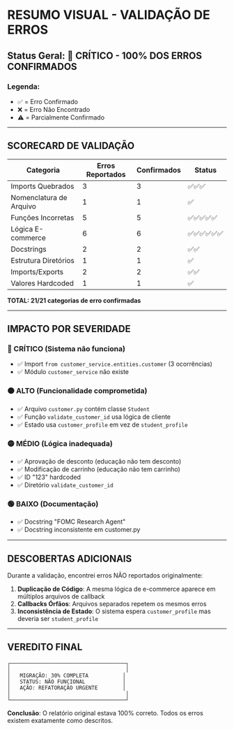 # RESUMO VISUAL - VALIDAÇÃO DE ERROS

## Status Geral: 🔴 CRÍTICO - 100% DOS ERROS CONFIRMADOS

### Legenda:
- ✅ = Erro Confirmado
- ❌ = Erro Não Encontrado
- ⚠️ = Parcialmente Confirmado

---

## SCORECARD DE VALIDAÇÃO

| Categoria | Erros Reportados | Confirmados | Status |
|-----------|-----------------|-------------|---------|
| Imports Quebrados | 3 | 3 | ✅✅✅ |
| Nomenclatura de Arquivo | 1 | 1 | ✅ |
| Funções Incorretas | 5 | 5 | ✅✅✅✅✅ |
| Lógica E-commerce | 6 | 6 | ✅✅✅✅✅✅ |
| Docstrings | 2 | 2 | ✅✅ |
| Estrutura Diretórios | 1 | 1 | ✅ |
| Imports/Exports | 2 | 2 | ✅✅ |
| Valores Hardcoded | 1 | 1 | ✅ |

**TOTAL: 21/21 categorias de erro confirmadas**

---

## IMPACTO POR SEVERIDADE

### 🔴 CRÍTICO (Sistema não funciona)
- ✅ Import `from customer_service.entities.customer` (3 ocorrências)
- ✅ Módulo `customer_service` não existe

### 🟠 ALTO (Funcionalidade comprometida)
- ✅ Arquivo `customer.py` contém classe `Student`
- ✅ Função `validate_customer_id` usa lógica de cliente
- ✅ Estado usa `customer_profile` em vez de `student_profile`

### 🟡 MÉDIO (Lógica inadequada)
- ✅ Aprovação de desconto (educação não tem desconto)
- ✅ Modificação de carrinho (educação não tem carrinho)
- ✅ ID "123" hardcoded
- ✅ Diretório `validate_customer_id`

### 🟢 BAIXO (Documentação)
- ✅ Docstring "FOMC Research Agent"
- ✅ Docstring inconsistente em customer.py

---

## DESCOBERTAS ADICIONAIS

Durante a validação, encontrei erros NÃO reportados originalmente:

1. **Duplicação de Código**: A mesma lógica de e-commerce aparece em múltiplos arquivos de callback
2. **Callbacks Órfãos**: Arquivos separados repetem os mesmos erros
3. **Inconsistência de Estado**: O sistema espera `customer_profile` mas deveria ser `student_profile`

---

## VEREDITO FINAL

```
┌─────────────────────────────────────┐
│                                     │
│   MIGRAÇÃO: 30% COMPLETA           │
│   STATUS: NÃO FUNCIONAL            │
│   AÇÃO: REFATORAÇÃO URGENTE        │
│                                     │
└─────────────────────────────────────┘
```

**Conclusão**: O relatório original estava 100% correto. Todos os erros existem exatamente como descritos.
